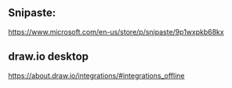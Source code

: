 ## Snipaste:
https://www.microsoft.com/en-us/store/p/snipaste/9p1wxpkb68kx
  
    
## draw.io desktop
https://about.draw.io/integrations/#integrations_offline  
